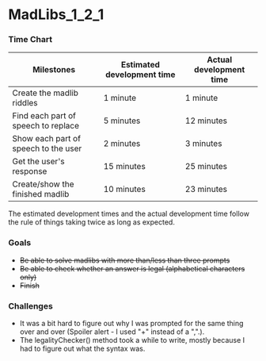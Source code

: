 ﻿# MadLibs_1_2_1

### Time Chart
| Milestones | Estimated development time | Actual development time |
| ---------- | -------------------------- | ----------------------- |
| Create the madlib riddles | 1 minute | 1 minute |
| Find each part of speech to replace | 5 minutes | 12 minutes |
| Show each part of speech to the user | 2 minutes | 3 minutes |
| Get the user's response | 15 minutes | 25 minutes |
| Create/show the finished madlib |10 minutes | 23 minutes |

The estimated development times and the actual development time follow the rule of things taking twice as long as expected.

### Goals
 - ~~Be able to solve madlibs with more than/less than three prompts~~
 - ~~Be able to check whether an answer is legal (alphabetical characters only)~~
 - ~~Finish~~

### Challenges
 - It was a bit hard to figure out why I was prompted for the same thing over and over (Spoiler alert - I used "+" instead of a ",".).
 - The legalityChecker() method took a while to write, mostly because I had to figure out what the syntax was.
